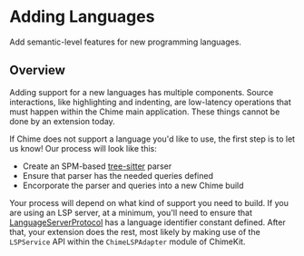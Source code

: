 # Adding Languages

Add semantic-level features for new programming languages.

## Overview

Adding support for a new languages has multiple components. Source interactions, like highlighting and indenting, are low-latency operations that must happen within the Chime main application. These things cannot be done by an extension today.

If Chime does not support a language you'd like to use, the first step is to let us know! Our process will look like this:

- Create an SPM-based [tree-sitter](https://github.com/ChimeHQ/SwiftTreeSitter#language-parsers) parser
- Ensure that parser has the needed queries defined
- Encorporate the parser and queries into a new Chime build

Your process will depend on what kind of support you need to build. If you are using an LSP server, at a minimum, you'll need to ensure that [LanguageServerProtocol](https://github.com/ChimeHQ/LanguageServerProtocol) has a language identifier constant defined. After that, your extension does the rest, most likely by making use of the `LSPService` API within the `ChimeLSPAdapter` module of ChimeKit.
